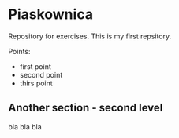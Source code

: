 # Piaskownica
Repository for exercises. This is my first repsitory.

Points:
  * first point
  * second point
  * thirs point

## Another section - second level
bla bla bla

